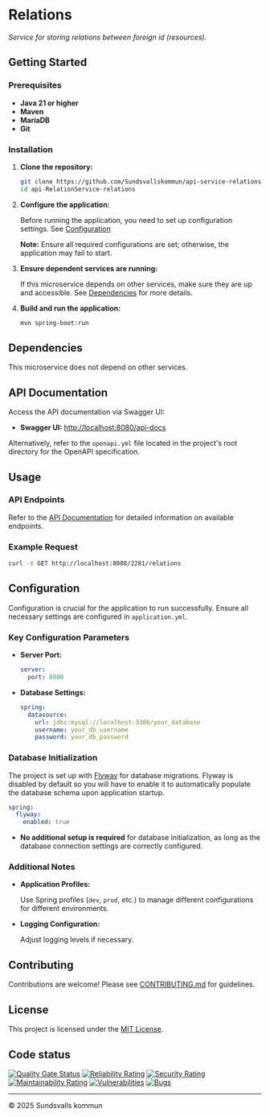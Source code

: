 # Relations

_Service for storing relations between foreign id (resources)._

## Getting Started

### Prerequisites

- **Java 21 or higher**
- **Maven**
- **MariaDB**
- **Git**

### Installation

1. **Clone the repository:**

   ```bash
   git clone https://github.com/Sundsvallskommun/api-service-relations.git
   cd api-RelationService-relations
   ```
2. **Configure the application:**

   Before running the application, you need to set up configuration settings.
   See [Configuration](#Configuration)

   **Note:** Ensure all required configurations are set; otherwise, the application may fail to start.

3. **Ensure dependent services are running:**

   If this microservice depends on other services, make sure they are up and accessible.
   See [Dependencies](#dependencies) for more details.

4. **Build and run the application:**

   ```bash
   mvn spring-boot:run
   ```

## Dependencies

This microservice does not depend on other services.

## API Documentation

Access the API documentation via Swagger UI:

- **Swagger UI:** [http://localhost:8080/api-docs](http://localhost:8080/api-docs)

Alternatively, refer to the `openapi.yml` file located in the project's root directory for the OpenAPI specification.

## Usage

### API Endpoints

Refer to the [API Documentation](#api-documentation) for detailed information on available endpoints.

### Example Request

```bash
curl -X GET http://localhost:8080/2281/relations
```

## Configuration

Configuration is crucial for the application to run successfully. Ensure all necessary settings are configured in
`application.yml`.

### Key Configuration Parameters

- **Server Port:**

  ```yaml
  server:
    port: 8080
  ```
- **Database Settings:**

  ```yaml
  spring:
    datasource:
      url: jdbc:mysql://localhost:3306/your_database
      username: your_db_username
      password: your_db_password
  ```

### Database Initialization

The project is set up with [Flyway](https://github.com/flyway/flyway) for database migrations. Flyway is disabled by
default so you will have to enable it to automatically populate the database schema upon application startup.

```yaml
spring:
  flyway:
    enabled: true
```

- **No additional setup is required** for database initialization, as long as the database connection settings are
  correctly configured.

### Additional Notes

- **Application Profiles:**

  Use Spring profiles (`dev`, `prod`, etc.) to manage different configurations for different environments.

- **Logging Configuration:**

  Adjust logging levels if necessary.

## Contributing

Contributions are welcome! Please
see [CONTRIBUTING.md](https://github.com/Sundsvallskommun/.github/blob/main/.github/CONTRIBUTING.md) for guidelines.

## License

This project is licensed under the [MIT License](LICENSE).

## Code status

[![Quality Gate Status](https://sonarcloud.io/api/project_badges/measure?project=Sundsvallskommun_api-service-relations&metric=alert_status)](https://sonarcloud.io/summary/overall?id=Sundsvallskommun_api-service-relations)
[![Reliability Rating](https://sonarcloud.io/api/project_badges/measure?project=Sundsvallskommun_api-service-relations&metric=reliability_rating)](https://sonarcloud.io/summary/overall?id=Sundsvallskommun_api-service-relations)
[![Security Rating](https://sonarcloud.io/api/project_badges/measure?project=Sundsvallskommun_api-service-relations&metric=security_rating)](https://sonarcloud.io/summary/overall?id=Sundsvallskommun_api-service-relations)
[![Maintainability Rating](https://sonarcloud.io/api/project_badges/measure?project=Sundsvallskommun_api-service-relations&metric=sqale_rating)](https://sonarcloud.io/summary/overall?id=Sundsvallskommun_api-service-relations)
[![Vulnerabilities](https://sonarcloud.io/api/project_badges/measure?project=Sundsvallskommun_api-service-relations&metric=vulnerabilities)](https://sonarcloud.io/summary/overall?id=Sundsvallskommun_api-service-relations)
[![Bugs](https://sonarcloud.io/api/project_badges/measure?project=Sundsvallskommun_api-service-relations&metric=bugs)](https://sonarcloud.io/summary/overall?id=Sundsvallskommun_api-service-relations)

---

© 2025 Sundsvalls kommun
